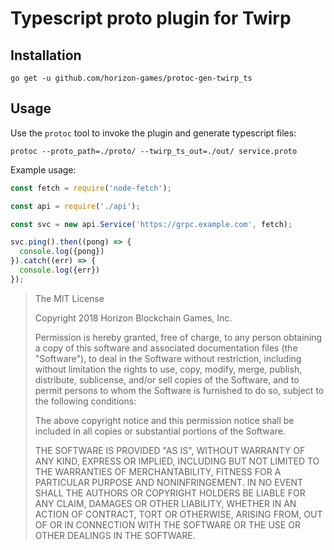 # Typescript proto plugin for Twirp


## Installation

```
go get -u github.com/horizon-games/protoc-gen-twirp_ts
```

## Usage

Use the `protoc` tool to invoke the plugin and generate typescript files:

```
protoc --proto_path=./proto/ --twirp_ts_out=./out/ service.proto
```

Example usage:

```js
const fetch = require('node-fetch');

const api = require('./api');

const svc = new api.Service('https://grpc.example.com', fetch);

svc.ping().then((pong) => {
  console.log({pong})
}).catch((err) => {
  console.log({err})
});
```

> The MIT License
>
> Copyright 2018 Horizon Blockchain Games, Inc.
>
> Permission is hereby granted, free of charge, to any person obtaining a copy of
> this software and associated documentation files (the "Software"), to deal in
> the Software without restriction, including without limitation the rights to
> use, copy, modify, merge, publish, distribute, sublicense, and/or sell copies
> of the Software, and to permit persons to whom the Software is furnished to do
> so, subject to the following conditions:
>
> The above copyright notice and this permission notice shall be included in all
> copies or substantial portions of the Software.
>
> THE SOFTWARE IS PROVIDED "AS IS", WITHOUT WARRANTY OF ANY KIND, EXPRESS OR
> IMPLIED, INCLUDING BUT NOT LIMITED TO THE WARRANTIES OF MERCHANTABILITY,
> FITNESS FOR A PARTICULAR PURPOSE AND NONINFRINGEMENT. IN NO EVENT SHALL THE
> AUTHORS OR COPYRIGHT HOLDERS BE LIABLE FOR ANY CLAIM, DAMAGES OR OTHER
> LIABILITY, WHETHER IN AN ACTION OF CONTRACT, TORT OR OTHERWISE, ARISING FROM,
> OUT OF OR IN CONNECTION WITH THE SOFTWARE OR THE USE OR OTHER DEALINGS IN THE
> SOFTWARE.
